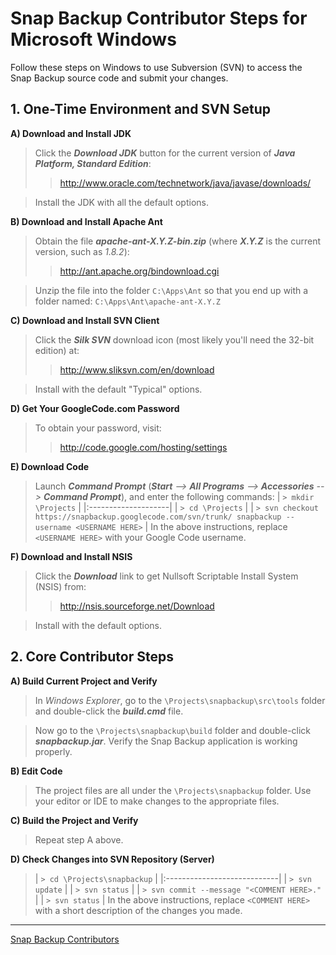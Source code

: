 # Snap Backup Contributor Steps for Microsoft Windows #

Follow these steps on Windows to use Subversion (SVN) to access the Snap Backup source code and submit your changes.

## 1. One-Time Environment and SVN Setup ##
**A) Download and Install JDK**
> Click the _**Download JDK**_ button for the current version of _**Java Platform, Standard Edition**_:
> > http://www.oracle.com/technetwork/java/javase/downloads/

> Install the JDK with all the default options.

**B) Download and Install Apache Ant**
> Obtain the file _**apache-ant-X.Y.Z-bin.zip**_ (where _**X.Y.Z**_ is the current version, such as _1.8.2_):
> > http://ant.apache.org/bindownload.cgi

> Unzip the file into the folder `C:\Apps\Ant` so that you end up with a folder named: `C:\Apps\Ant\apache-ant-X.Y.Z`

**C) Download and Install SVN Client**
> Click the _**Silk SVN**_ download icon (most likely you'll need the 32-bit edition) at:
> > http://www.sliksvn.com/en/download

> Install with the default "Typical" options.

**D) Get Your GoogleCode.com Password**
> To obtain your password, visit:
> > http://code.google.com/hosting/settings

**E) Download Code**

> Launch _**Command Prompt**_ (_**Start** -->  **All Programs**  --> **Accessories**  -->  **Command Prompt**_), and enter the following commands:
> | `> mkdir \Projects` |
|:--------------------|
> | `> cd \Projects`    |
> | `> svn checkout https://snapbackup.googlecode.com/svn/trunk/ snapbackup --username <USERNAME HERE>` |
> In the above instructions, replace `<USERNAME HERE>` with your Google Code username.

**F) Download and Install NSIS**
> Click the _**Download**_ link to get Nullsoft Scriptable Install System (NSIS) from:
> > http://nsis.sourceforge.net/Download

> Install with the default options.


## 2. Core Contributor Steps ##
**A) Build Current Project and Verify**
> In _Windows Explorer_, go to the `\Projects\snapbackup\src\tools` folder and double-click the _**build.cmd**_ file.

> Now go to the `\Projects\snapbackup\build` folder and double-click _**snapbackup.jar**_.  Verify the Snap Backup application is working properly.

**B) Edit Code**
> The project files are all under the `\Projects\snapbackup` folder.  Use your editor or IDE to make changes to the appropriate files.

**C) Build the Project and Verify**
> Repeat step A above.

**D) Check Changes into SVN Repository (Server)**
> | `> cd \Projects\snapbackup` |
|:----------------------------|
> | `> svn update`              |
> | `> svn status`              |
> | `> svn commit --message "<COMMENT HERE>."` |
> | `> svn status`              |
In the above instructions, replace `<COMMENT HERE>` with a short description of the changes you made.



---

[Snap Backup Contributors](http://www.snapbackup.com/about/)